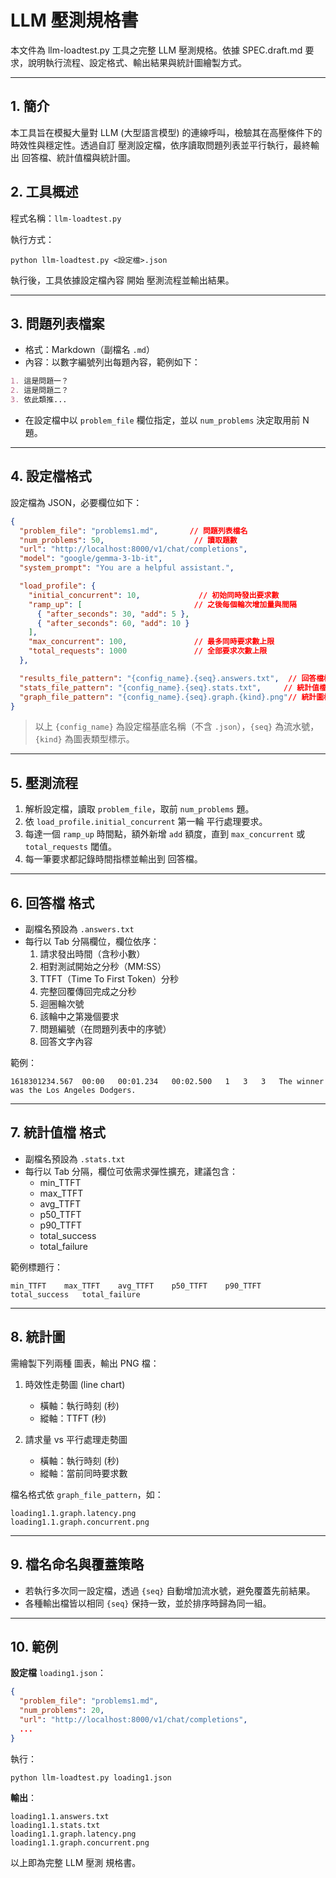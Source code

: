 # LLM 壓測規格書

本文件為 llm-loadtest.py 工具之完整 LLM 壓測規格。依據 SPEC.draft.md 要求，說明執行流程、設定格式、輸出結果與統計圖繪製方式。

---

## 1. 簡介

本工具旨在模擬大量對 LLM (大型語言模型) 的連線呼叫，檢驗其在高壓條件下的時效性與穩定性。透過自訂 壓測設定檔，依序讀取問題列表並平行執行，最終輸出 回答檔、統計值檔與統計圖。

## 2. 工具概述

程式名稱：`llm-loadtest.py`

執行方式：
```pwsh
python llm-loadtest.py <設定檔>.json
```

執行後，工具依據設定檔內容 開始 壓測流程並輸出結果。

---

## 3. 問題列表檔案

- 格式：Markdown（副檔名 `.md`）
- 內容：以數字編號列出每題內容，範例如下：
```markdown
1. 這是問題一？
2. 這是問題二？
3. 依此類推...
```
- 在設定檔中以 `problem_file` 欄位指定，並以 `num_problems` 決定取用前 N 題。

---

## 4. 設定檔格式

設定檔為 JSON，必要欄位如下：

```json
{
  "problem_file": "problems1.md",       // 問題列表檔名
  "num_problems": 50,                    // 讀取題數
  "url": "http://localhost:8000/v1/chat/completions",
  "model": "google/gemma-3-1b-it",
  "system_prompt": "You are a helpful assistant.",

  "load_profile": {
    "initial_concurrent": 10,             // 初始同時發出要求數
    "ramp_up": [                         // 之後每個輪次增加量與間隔
      { "after_seconds": 30, "add": 5 },
      { "after_seconds": 60, "add": 10 }
    ],
    "max_concurrent": 100,               // 最多同時要求數上限
    "total_requests": 1000               // 全部要求次數上限
  },

  "results_file_pattern": "{config_name}.{seq}.answers.txt",  // 回答檔檔名格式
  "stats_file_pattern": "{config_name}.{seq}.stats.txt",     // 統計值檔檔名格式
  "graph_file_pattern": "{config_name}.{seq}.graph.{kind}.png"// 統計圖檔檔名格式
}
```

> 以上 `{config_name}` 為設定檔基底名稱（不含 `.json`），`{seq}` 為流水號，`{kind}` 為圖表類型標示。

---

## 5. 壓測流程

1. 解析設定檔，讀取 `problem_file`，取前 `num_problems` 題。
2. 依 `load_profile.initial_concurrent` 第一輪 平行處理要求。
3. 每達一個 `ramp_up` 時間點，額外新增 `add` 額度，直到 `max_concurrent` 或 `total_requests` 閾值。
4. 每一筆要求都記錄時間指標並輸出到 回答檔。

---

## 6. 回答檔  格式

- 副檔名預設為 `.answers.txt`
- 每行以 Tab 分隔欄位，欄位依序：
  1. 請求發出時間（含秒小數）
  2. 相對測試開始之分秒（MM:SS）
  3. TTFT（Time To First Token）分秒
  4. 完整回覆傳回完成之分秒
  5. 迴圈輪次號
  6. 該輪中之第幾個要求
  7. 問題編號（在問題列表中的序號）
  8. 回答文字內容

範例：
```
1618301234.567	00:00	00:01.234	00:02.500	1	3	3	The winner was the Los Angeles Dodgers.
```

---

## 7. 統計值檔  格式

- 副檔名預設為 `.stats.txt`
- 每行以 Tab 分隔，欄位可依需求彈性擴充，建議包含：
  - min_TTFT
  - max_TTFT
  - avg_TTFT
  - p50_TTFT
  - p90_TTFT
  - total_success
  - total_failure

範例標題行：
```
min_TTFT	max_TTFT	avg_TTFT	p50_TTFT	p90_TTFT	total_success	total_failure
```

---

## 8. 統計圖

需繪製下列兩種 圖表，輸出 PNG 檔：

1. 時效性走勢圖 (line chart)
   - 橫軸：執行時刻 (秒)
   - 縱軸：TTFT (秒)

2. 請求量 vs 平行處理走勢圖
   - 橫軸：執行時刻 (秒)
   - 縱軸：當前同時要求數

檔名格式依 `graph_file_pattern`，如：
```
loading1.1.graph.latency.png
loading1.1.graph.concurrent.png
```

---

## 9. 檔名命名與覆蓋策略

- 若執行多次同一設定檔，透過 `{seq}` 自動增加流水號，避免覆蓋先前結果。
- 各種輸出檔皆以相同 `{seq}` 保持一致，並於排序時歸為同一組。

---

## 10. 範例

**設定檔** `loading1.json`：
```json
{
  "problem_file": "problems1.md",
  "num_problems": 20,
  "url": "http://localhost:8000/v1/chat/completions",
  ...
}
```

執行：
```pwsh
python llm-loadtest.py loading1.json
```

**輸出**：
```
loading1.1.answers.txt
loading1.1.stats.txt
loading1.1.graph.latency.png
loading1.1.graph.concurrent.png
```

以上即為完整 LLM 壓測 規格書。
